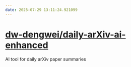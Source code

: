 ```yaml
---
date: 2025-07-29 13:11:24.921099
---
```


# [dw-dengwei/daily-arXiv-ai-enhanced](https://github.com/dw-dengwei/daily-arXiv-ai-enhanced)

AI tool for daily arXiv paper summaries